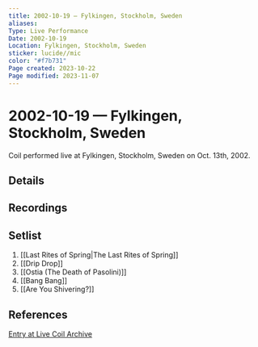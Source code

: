 ```yaml
---
title: 2002-10-19 — Fylkingen, Stockholm, Sweden
aliases: 
Type: Live Performance
Date: 2002-10-19
Location: Fylkingen, Stockholm, Sweden
sticker: lucide//mic
color: "#f7b731"
Page created: 2023-10-22
Page modified: 2023-11-07
---
```


# 2002-10-19 — Fylkingen, Stockholm, Sweden

Coil performed live at Fylkingen, Stockholm, Sweden on Oct. 13th, 2002.

## Details


## Recordings


## Setlist
1. [[Last Rites of Spring|The Last Rites of Spring]]
2. [[Drip Drop]]
3. [[Ostia (The Death of Pasolini)]]
4. [[Bang Bang]]
5. [[Are You Shivering?]]

## References

[Entry at Live Coil Archive](https://live-coil-archive.com/2002-sept-oct/2002-fylkingen/)
